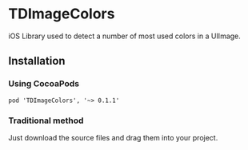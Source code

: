 TDImageColors
=============
iOS Library used to detect a number of most used colors in a UIImage.

## Installation
### Using CocoaPods
`pod 'TDImageColors', '~> 0.1.1'`
### Traditional method
Just download the source files and drag them into your project.
